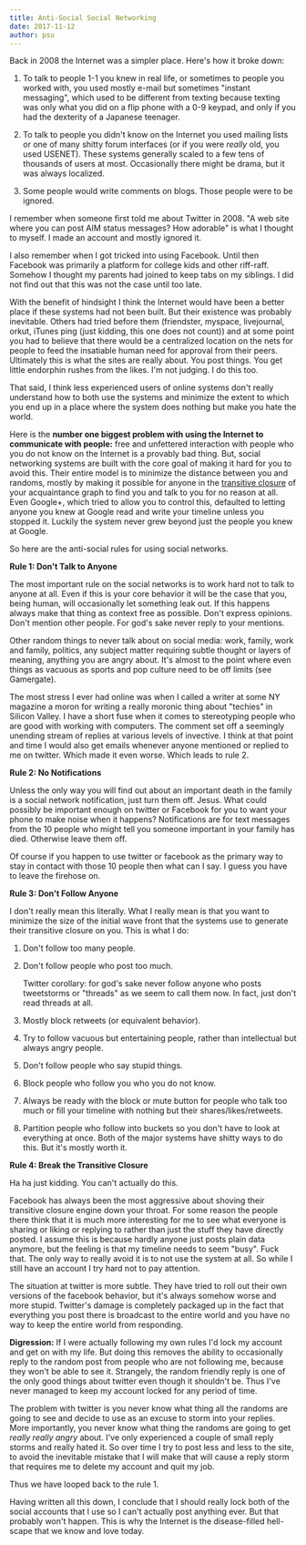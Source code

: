 ```yaml
---
title: Anti-Social Social Networking
date: 2017-11-12
author: psu
---
```


Back in 2008 the Internet was a simpler place. Here's how it broke down:

1. To talk to people 1-1 you knew in real life, or sometimes to people you worked with, you used mostly e-mail but sometimes "instant messaging", which used to be different from texting because texting was only what you did on a flip phone with a 0-9 keypad, and only if you had the dexterity of a Japanese teenager.

2. To talk to people you didn't know on the Internet you used mailing lists or one of many shitty forum interfaces (or if you were *really* old, you used USENET). These systems generally scaled to a few tens of thousands of users at most. Occasionally there might be drama, but it was always localized.

3. Some people would write comments on blogs. Those people were to be ignored.

I remember when someone first told me about Twitter in 2008. "A web site where you can post AIM status messages? How adorable" is what I thought to myself. I made an account and mostly ignored it.

I also remember when I got tricked into using Facebook. Until then Facebook was primarily a platform for college kids and other riff-raff. Somehow I thought my parents had joined to keep tabs on my siblings. I did not find out that this was not the case until too late.

With the benefit of hindsight I think the Internet would have been a better place if these systems had not been built. But their existence was probably inevitable. Others had tried before them (friendster, myspace, livejournal, orkut, iTunes ping (just kidding, this one does not count)) and at some point you had to believe that there would be a centralized location on the nets for people to feed the insatiable human need for approval from their peers. Ultimately this is what the sites are really about. You post things. You get little endorphin rushes from the likes. I'm not judging. I do this too.

That said, I think less experienced users of online systems don't really understand how to both use the systems and minimize the extent to which you end up in a place where the system does nothing but make you hate the world. 

Here is the **number one biggest problem with using the Internet to communicate with people:** free and unfettered interaction with people who you do not know on the Internet is a provably bad thing. But, social networking systems are built with the core goal of making it hard for you to avoid this. Their entire model is to minimize the distance between you and randoms, mostly by making it possible for anyone in the <a href="https://en.wikipedia.org/wiki/Transitive_closure">transitive closure</a> of your acquaintance graph to find you and talk to you for no reason at all. Even Google+, which tried to allow you to control this, defaulted to letting anyone you knew at Google read and write your timeline unless you stopped it. Luckily the system never grew beyond just the people you knew at Google.

So here are the anti-social rules for using social networks.

**Rule 1: Don't Talk to Anyone**

The most important rule on the social networks is to work hard not to talk to anyone at all. Even if this is your core behavior it will be the case that you, being human, will occasionally let something leak out. If this happens always make that thing as context free as possible. Don't express opinions. Don't mention other people. For god's sake never reply to your mentions.

Other random things to never talk about on social media: work, family, work and family, politics, any subject matter requiring subtle thought or layers of meaning, anything you are angry about. It's almost to the point where even things as vacuous as sports and pop culture need to be off limits (see Gamergate).

The most stress I ever had online was when I called a writer at some NY magazine a moron for writing a really moronic thing about "techies" in Silicon Valley. I have a short fuse when it comes to stereotyping people who are good with working with computers. The comment set off a seemingly unending stream of replies at various levels of invective. I think at that point and time I would also get emails whenever anyone mentioned or replied to me on twitter. Which made it even worse. Which leads to rule 2.

**Rule 2: No Notifications**

Unless the only way you will find out about an important death in the family is a social network notification, just turn them off. Jesus. What could possibly be important enough on twitter or Facebook for you to want your phone to make noise when it happens? Notifications are for text messages from the 10 people who might tell you someone important in your family has died. Otherwise leave them off.

Of course if you happen to use twitter or facebook as the primary way to stay in contact with those 10 people then what can I say. I guess you have to leave the firehose on.

**Rule 3: Don't Follow Anyone**

I don't really mean this literally. What I really mean is that you want to minimize the size of the initial wave front that the systems use to generate their transitive closure on you. This is what I do:

1. Don't follow too many people.

2. Don't follow people who post too much.

	Twitter corollary: for god's sake never follow anyone who posts tweetstorms or "threads" as we seem to call them now. In fact, just don't read threads at all.

3. Mostly block retweets (or equivalent behavior).

4. Try to follow vacuous but entertaining people, rather than intellectual but always angry people.

5. Don't follow people who say stupid things.

6. Block people who follow you who you do not know.

7. Always be ready with the block or mute button for people who talk too much or fill your timeline with nothing but their shares/likes/retweets.

8. Partition people who follow into buckets so you don't have to look at everything at once. Both of the major systems have shitty ways to do this. But it's mostly worth it.

**Rule 4: Break the Transitive Closure**

Ha ha just kidding. You can't actually do this.

Facebook has always been the most aggressive about shoving their transitive closure engine down your throat. For some reason the people there think that it is much more interesting for me to see what everyone is sharing or liking or replying to rather than just the stuff they have directly posted. I assume this is because hardly anyone just posts plain data anymore, but the feeling is that my timeline needs to seem "busy". Fuck that. The only way to really avoid it is to not use the system at all. So while I still have an account I try hard not to pay attention.

The situation at twitter is more subtle. They have tried to roll out their own versions of the facebook behavior, but it's always somehow worse and more stupid. Twitter's damage is completely packaged up in the fact that everything you post there is broadcast to the entire world and you have no way to keep the entire world from responding.

**Digression:** If I were actually following my own rules I'd lock my account and get on with my life. But doing this removes the ability to occasionally reply to the random post from people who are not following me, because they won't be able to see it. Strangely, the random friendly reply is one of the only good things about twitter even though it shouldn't be. Thus I've never managed to keep my account locked for any period of time. 

The problem with twitter is you never know what thing all the randoms are going to see and decide to use as an excuse to storm into your replies. More importantly, you never know what thing the randoms are going to get *really really angry* about. I've only experienced a couple of small reply storms and really hated it. So over time I try to post less and less to the site, to avoid the inevitable mistake that I will make that will cause a reply storm that requires me to delete my account and quit my job.

Thus we have looped back to the rule 1.

Having written all this down, I conclude that I should really lock both of the social accounts that I use so I can't actually post anything ever. But that probably won't happen. This is why the Internet is the disease-filled hell-scape that we know and love today.